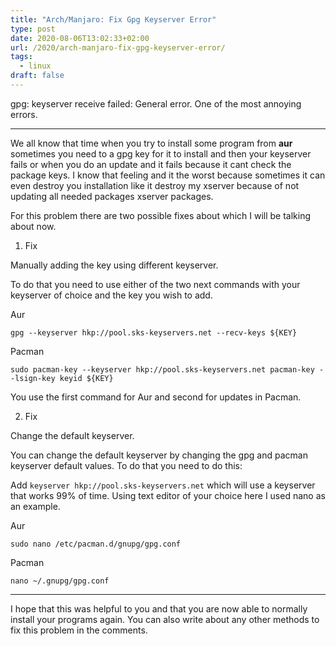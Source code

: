 ```yaml
---
title: "Arch/Manjaro: Fix Gpg Keyserver Error"
type: post
date: 2020-08-06T13:02:33+02:00
url: /2020/arch-manjaro-fix-gpg-keyserver-error/
tags:
  - linux
draft: false
---
```


gpg: keyserver receive failed: General error. One of the most annoying errors.

<!--more-->

---

We all know that time when you try to install some program from **aur** sometimes you need to a gpg key for it to install and then your keyserver fails or when you do an update and it fails because it cant check the package keys. I know that feeling and it the worst because sometimes it can even destroy you installation like it destroy my xserver because of not updating all needed packages xserver packages.

For this problem there are two possible fixes about which I will be talking about now.

1. Fix

Manually adding the key using different keyserver.

To do that you need to use either of the two next commands with your keyserver of choice and the key you wish to add.

Aur

`gpg --keyserver hkp://pool.sks-keyservers.net --recv-keys ${KEY}`

Pacman

`sudo pacman-key --keyserver hkp://pool.sks-keyservers.net pacman-key --lsign-key keyid ${KEY}`

You use the first command for Aur and second for updates in Pacman.

2. Fix

Change the default keyserver.

You can change the default keyserver by changing the gpg and pacman keyserver default values. To do that you need to do this:

Add `keyserver hkp://pool.sks-keyservers.net` which will use a keyserver that works 99% of time. Using text editor of your choice here I used nano as an example.

Aur

`sudo nano /etc/pacman.d/gnupg/gpg.conf`

Pacman

`nano ~/.gnupg/gpg.conf`

---

I hope that this was helpful to you and that you are now able to normally install your programs again. You can also write about any other methods to fix this problem in the comments.
